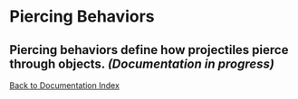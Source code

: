 # Piercing Behaviors
Piercing behaviors define how projectiles pierce through objects.
*(Documentation in progress)*
---
[Back to Documentation Index](_sidebar.md)
